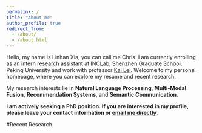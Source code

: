 ```yaml
---
permalink: /
title: "About me"
author_profile: true
redirect_from: 
  - /about/
  - /about.html
---
```


Hello, my name is Linhan Xia, you can call me Chris. I am currently enrolling as an intern research assistant at INCLab, Shenzhen Graduate School, Peking University and work with professor [Kai Lei](https://www.researchgate.net/profile/Kai-Lei/2). Welcome to my personal homepage, where you can explore my resume and recent research. 

My research interests lie in **Natural Language Processing**, **Multi-Modal Fusion**, **Recommendation Systems**, and **Semantic Communication**. 


**I am actively seeking a PhD position. If you are interested in my profile, please leave your contact information or [email me directly](mailto:linhanxia@outlook.com).**

#Recent Research
